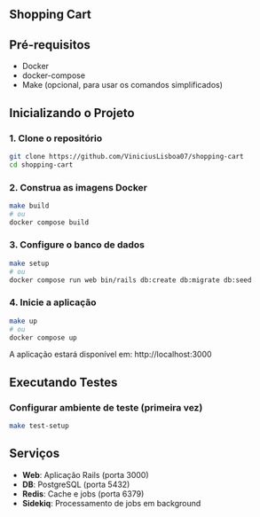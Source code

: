 ## Shopping Cart

## Pré-requisitos

- Docker
- docker-compose
- Make (opcional, para usar os comandos simplificados)

## Inicializando o Projeto

### 1. Clone o repositório
```bash
git clone https://github.com/ViniciusLisboa07/shopping-cart
cd shopping-cart
```

### 2. Construa as imagens Docker
```bash
make build
# ou
docker compose build
```

### 3. Configure o banco de dados
```bash
make setup
# ou
docker compose run web bin/rails db:create db:migrate db:seed
```

### 4. Inicie a aplicação
```bash
make up
# ou
docker compose up
```

A aplicação estará disponível em: http://localhost:3000

## Executando Testes

### Configurar ambiente de teste (primeira vez)
```bash
make test-setup
```

## Serviços

- **Web**: Aplicação Rails (porta 3000)
- **DB**: PostgreSQL (porta 5432)
- **Redis**: Cache e jobs (porta 6379)
- **Sidekiq**: Processamento de jobs em background